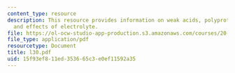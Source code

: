 ```yaml
---
content_type: resource
description: This resource provides information on weak acids, polyprotic acids, polyelectrolytes
  and effects of electrolyte.
file: https://ol-ocw-studio-app-production.s3.amazonaws.com/courses/20-110j-thermodynamics-of-biomolecular-systems-fall-2005/15f93ef811ed353665c3e0ef11592a35_l30.pdf
file_type: application/pdf
resourcetype: Document
title: l30.pdf
uid: 15f93ef8-11ed-3536-65c3-e0ef11592a35
---
```

